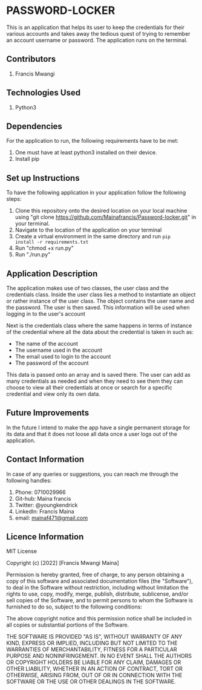 # PASSWORD-LOCKER
This is an application that helps its user to keep the credentials for their various accounts and takes away the tedious quest of trying to remember an account username or password. The application runs on the terminal.

## Contributors
1. Francis Mwangi

## Technologies Used
1. Python3


## Dependencies
For the application to run, the following requirements have to be met:
1. One must have at least python3 installed on their device.
2. Install pip

## Set up Instructions
To have the following application in your application follow the following steps:
1. Clone this repository onto the desired location on your local machine using "git clone https://github.com/Mainafrancis/Password-locker.git" in your terminal.
2. Navigate to the location of the application on your terminal
3. Create a virtual environment in the same directory and run <code>pip install -r requirements.txt</code>
4. Run "chmod +x run.py"
5. Run "./run.py"

## Application Description
The application makes use of two classes, the user class and the credentials class. Inside the user class lies a method to instantiate an object or rather instance of the user class. The object contains the user name and the password. The user is then saved. This information will be used when logging in to the user's account

Next is the credentials class where the same happens in terms of instance of the credential where all the data about the credential is taken in such as: 
- The name of the account
- The username used in the account
- The email used to login to the account
- The password of the account

This data is passed onto an array and is saved there. The user can add as many credentials as needed and when they need to see them they can choose to view all their credentials at once or search for a specific credential and view only its own data.

## Future Improvements
In the future I intend to make the app have a single permanent storage for its data and that it does not loose all data once a user logs out of the application.

## Contact Information
In case of any queries or suggestions, you can reach me through the following handles:
1. Phone: 0710029966
2. Git-hub: Maina francis
3. Twitter: @youngkendrick
4. LinkedIn: Francis Maina
5. email: mainaf471@gmail.com

## Licence Information
MIT License

Copyright (c) [2022] [Francis Mwangi Maina]

Permission is hereby granted, free of charge, to any person obtaining a copy
of this software and associated documentation files (the "Software"), to deal
in the Software without restriction, including without limitation the rights
to use, copy, modify, merge, publish, distribute, sublicense, and/or sell
copies of the Software, and to permit persons to whom the Software is
furnished to do so, subject to the following conditions:

The above copyright notice and this permission notice shall be included in all
copies or substantial portions of the Software.

THE SOFTWARE IS PROVIDED "AS IS", WITHOUT WARRANTY OF ANY KIND, EXPRESS OR
IMPLIED, INCLUDING BUT NOT LIMITED TO THE WARRANTIES OF MERCHANTABILITY,
FITNESS FOR A PARTICULAR PURPOSE AND NONINFRINGEMENT. IN NO EVENT SHALL THE
AUTHORS OR COPYRIGHT HOLDERS BE LIABLE FOR ANY CLAIM, DAMAGES OR OTHER
LIABILITY, WHETHER IN AN ACTION OF CONTRACT, TORT OR OTHERWISE, ARISING FROM,
OUT OF OR IN CONNECTION WITH THE SOFTWARE OR THE USE OR OTHER DEALINGS IN THE
SOFTWARE.